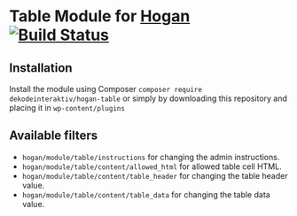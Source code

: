 # Table Module for [Hogan](https://github.com/dekodeinteraktiv/hogan-table) [![Build Status](https://travis-ci.org/DekodeInteraktiv/hogan-table.svg?branch=master)](https://travis-ci.org/DekodeInteraktiv/hogan-table)

## Installation
Install the module using Composer `composer require dekodeinteraktiv/hogan-table` or simply by downloading this repository and placing it in `wp-content/plugins`

## Available filters
- `hogan/module/table/instructions` for changing the admin instructions.
- `hogan/module/table/content/allowed_html` for allowed table cell HTML.
- `hogan/module/table/content/table_header` for changing the table header value.
- `hogan/module/table/content/table_data` for changing the table data value.

